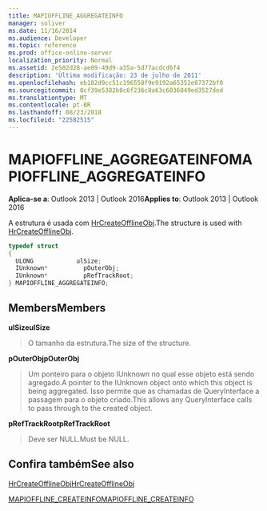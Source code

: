 ```yaml
---
title: MAPIOFFLINE_AGGREGATEINFO
manager: soliver
ms.date: 11/16/2014
ms.audience: Developer
ms.topic: reference
ms.prod: office-online-server
localization_priority: Normal
ms.assetid: 2e502d28-ae09-49d9-a35a-5d77acdcd6f4
description: 'Última modificação: 23 de julho de 2011'
ms.openlocfilehash: eb182d9cc51c196558f9e9192a65352e87372bf0
ms.sourcegitcommit: 0cf39e5382b8c6f236c8a63c6036849ed3527ded
ms.translationtype: MT
ms.contentlocale: pt-BR
ms.lasthandoff: 08/23/2018
ms.locfileid: "22582515"
---
```

# <a name="mapiofflineaggregateinfo"></a><span data-ttu-id="b97c1-103">MAPIOFFLINE_AGGREGATEINFO</span><span class="sxs-lookup"><span data-stu-id="b97c1-103">MAPIOFFLINE_AGGREGATEINFO</span></span>

  
  
<span data-ttu-id="b97c1-104">**Aplica-se a**: Outlook 2013 | Outlook 2016</span><span class="sxs-lookup"><span data-stu-id="b97c1-104">**Applies to**: Outlook 2013 | Outlook 2016</span></span> 
  
<span data-ttu-id="b97c1-105">A estrutura é usada com [HrCreateOfflineObj](hrcreateofflineobj.md).</span><span class="sxs-lookup"><span data-stu-id="b97c1-105">The structure is used with [HrCreateOfflineObj](hrcreateofflineobj.md).</span></span> 
  
```cpp
typedef struct
{
  ULONG            ulSize;
  IUnknown*          pOuterObj;
  IUnknown*          pRefTrackRoot;
} MAPIOFFLINE_AGGREGATEINFO;
```

## <a name="members"></a><span data-ttu-id="b97c1-106">Members</span><span class="sxs-lookup"><span data-stu-id="b97c1-106">Members</span></span>

 <span data-ttu-id="b97c1-107">**ulSize**</span><span class="sxs-lookup"><span data-stu-id="b97c1-107">**ulSize**</span></span>
  
> <span data-ttu-id="b97c1-108">O tamanho da estrutura.</span><span class="sxs-lookup"><span data-stu-id="b97c1-108">The size of the structure.</span></span>
    
 <span data-ttu-id="b97c1-109">**pOuterObj**</span><span class="sxs-lookup"><span data-stu-id="b97c1-109">**pOuterObj**</span></span>
  
> <span data-ttu-id="b97c1-110">Um ponteiro para o objeto IUnknown no qual esse objeto está sendo agregado.</span><span class="sxs-lookup"><span data-stu-id="b97c1-110">A pointer to the IUnknown object onto which this object is being aggregated.</span></span> <span data-ttu-id="b97c1-111">Isso permite que as chamadas de QueryInterface a passagem para o objeto criado.</span><span class="sxs-lookup"><span data-stu-id="b97c1-111">This allows any QueryInterface calls to pass through to the created object.</span></span>
    
 <span data-ttu-id="b97c1-112">**pRefTrackRoot**</span><span class="sxs-lookup"><span data-stu-id="b97c1-112">**pRefTrackRoot**</span></span>
  
> <span data-ttu-id="b97c1-113">Deve ser NULL.</span><span class="sxs-lookup"><span data-stu-id="b97c1-113">Must be NULL.</span></span>
    
## <a name="see-also"></a><span data-ttu-id="b97c1-114">Confira também</span><span class="sxs-lookup"><span data-stu-id="b97c1-114">See also</span></span>



[<span data-ttu-id="b97c1-115">HrCreateOfflineObj</span><span class="sxs-lookup"><span data-stu-id="b97c1-115">HrCreateOfflineObj</span></span>](hrcreateofflineobj.md)
  
[<span data-ttu-id="b97c1-116">MAPIOFFLINE_CREATEINFO</span><span class="sxs-lookup"><span data-stu-id="b97c1-116">MAPIOFFLINE_CREATEINFO</span></span>](mapioffline_createinfo.md)

